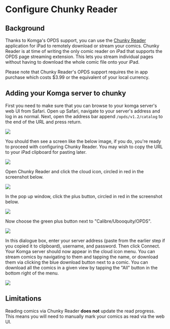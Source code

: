 # Configure Chunky Reader

## Background

Thanks to Komga's OPDS support, you can use the [Chunky Reader](https://apps.apple.com/app/id663567628) application for iPad to remotely download or stream your comics. Chunky Reader is at time of writing the only comic reader on iPad that supports the OPDS page streaming extension. This lets you stream individual pages without having to download the whole comic file onto your iPad.

Please note that Chunky Reader's OPDS support requires the in app purchase which costs $3.99 or the equivalent of your local currency.

## Adding your Komga server to chunky

First you need to make sure that you can browse to your komga server's web UI from Safari. Open up Safari, navigate to your server's address and log in as normal. Next, open the address bar append `/opds/v1.2/catalog` to the end of the URL and press return.

<img src ="/assets/media/guides/chunky-setup/safari-check1.png"/>

You should then see a screen like the below image, if you do, you're ready to proceed with configuring Chunky Reader. You may wish to copy the URL to your iPad clipboard for pasting later.

<img src ="/assets/media/guides/chunky-setup/safari-check2.png"/>

Open Chunky Reader and click the cloud icon, circled in red in the screenshot below.

<img src ="/assets/media/guides/chunky-setup/cloud-symbol.png"/>

In the pop up window, click the plus button, circled in red in the screenshot below.

<img src ="/assets/media/guides/chunky-setup/plus-button.png"/>

Now choose the green plus button next to "Calibre/Ubooquity/OPDS".

<img src ="/assets/media/guides/chunky-setup/opds-option.png"/>

In this dialogue box, enter your server address (paste from the earlier step if you copied it to clipboard), username, and password. Then click Connect. Your Komga server should now appear in the cloud icon menu. You can stream comics by navigating to them and tapping the name, or download them via clicking the blue download button next to a comic. You can download all the comics in a given view by tapping the "All" button in the bottom right of the menu.

<img src ="/assets/media/guides/chunky-setup/list-view.png"/>

## Limitations

Reading comics via Chunky Reader **does not** update the read progress. This means you will need to manually mark your comics as read via the web UI.